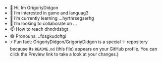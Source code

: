 - 👋 Hi, Im GrigoriyDidgon
- 👀 I’m interested in game and languag3
- 🌱 I’m currently learning ...hyrthrsegserhg
- 💞️ I’m looking to collaborate on ...
- 📫 How to reach dhndrdsbgt
- 😄 Pronouns: ..fdsgkudoftgi
- ⚡ Fun fact:
GrigoriyDidgon/GrigoriyDidgon is a special ✨ repository because its `README.md` (this file) appears on your GitHub profile.
You can click the Preview link to take a look at your changes.)

